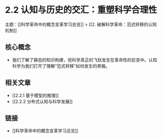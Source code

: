 # 2.2 认知与历史的交汇：重塑科学合理性

主题：[[科学革命中的概念变革学习总览]] > [[2. 破解科学革命：范式转移的认知机制]]

## 核心概念

- 我们了解了静态的知识构建，但科学真正的飞跃发生在革命性的巨变中。认知科学为我们打开了理解“范式转移”如何发生的黑箱。

## 相关文章

- [[2.2.1 基于模型的推理]]
- [[2.2.2 分布式认知与科学发展]]

## 链接

- [[科学革命中的概念变革学习总览]]
